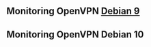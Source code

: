 ## Monitoring OpenVPN [Debian 9](https://raw.githubusercontent.com/nu11secur1ty/openvpn-server/master/Monitoring/checkopenvpn.sh)
## Monitoring OpenVPN Debian 10
